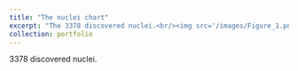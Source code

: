 ```yaml
---
title: "The nuclei chart"
excerpt: "The 3378 discovered nuclei.<br/><img src='/images/Figure_1.png'>"
collection: portfolio
---
```


3378 discovered nuclei.
